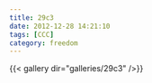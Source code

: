 ```yaml
---
title: 29c3
date: 2012-12-28 14:21:10
tags: [CCC]
category: freedom
---
```


{{< gallery dir="galleries/29c3" />}}
